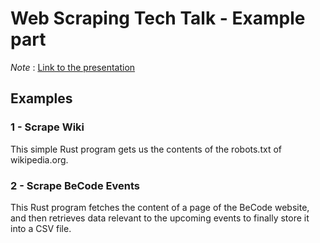 # Web Scraping Tech Talk - Example part

_Note_ : [Link to the presentation](https://prezi.com/view/5Nj0Uvv5JnFMPLjImK23/)

## Examples 

### 1 - Scrape Wiki
This simple Rust program gets us the contents of the robots.txt of wikipedia.org.

### 2 - Scrape BeCode Events
This Rust program fetches the content of a page of the BeCode website, and then
retrieves data relevant to the upcoming events to finally store it into a CSV file.